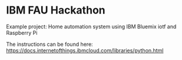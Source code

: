 # IBM FAU Hackathon

Example project: Home automation system using IBM Bluemix iotf and Raspberry Pi

The instructions can be found here:
https://docs.internetofthings.ibmcloud.com/libraries/python.html
